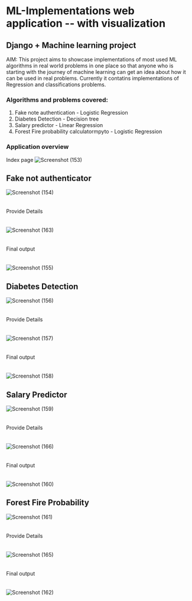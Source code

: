 # ML-Implementations web application -- with visualization
## Django + Machine learning project ##
AIM: This project aims to showcase implementations of most used ML algorithms in real world problems in one place so that anyone who is starting with the journey of machine learning can get an idea about how it can be used in real problems. Currently it contatins implementations of Regression and classifications problems.

### Algorithms and problems covered: ##
1. Fake note authentication - Logistic Regression
2. Diabetes Detection - Decision tree
3. Salary predictor - Linear Regression
4. Forest Fire probability calculatormpyto - Logistic Regression

### Application overview ###
Index page 
![Screenshot (153)](https://user-images.githubusercontent.com/66819114/137193868-e369ebfb-d1c9-4bd8-aa53-953b38acf52c.png)
## Fake not authenticator ##
![Screenshot (154)](https://user-images.githubusercontent.com/66819114/137193981-9675e3cb-1d59-425d-acfb-0abf7d4e6229.png)<br><br><br>Provide Details<br><br><br>
![Screenshot (163)](https://user-images.githubusercontent.com/66819114/137194616-31c6d2fa-911f-4052-88b9-d81be8f6a131.png)<br><br><br>Final output<br><br><br>
![Screenshot (155)](https://user-images.githubusercontent.com/66819114/137194025-f20e758e-18c5-4eb0-9708-0b8d57ee18e2.png)

## Diabetes Detection ##
![Screenshot (156)](https://user-images.githubusercontent.com/66819114/137194118-c8e2a9eb-35e5-482f-8f21-606c3c0b11a6.png)<br><br><br>Provide Details<br><br><br>
![Screenshot (157)](https://user-images.githubusercontent.com/66819114/137194138-e784de6e-c2e1-4b58-951d-59406ef07a70.png)<br><br><br>Final output<br><br><br>
![Screenshot (158)](https://user-images.githubusercontent.com/66819114/137194152-e2711aa4-18e1-4b32-a04a-a9810707a8a9.png)

## Salary Predictor ##
![Screenshot (159)](https://user-images.githubusercontent.com/66819114/137194217-37dc52ea-8c26-422f-a874-315967147dca.png)<br><br><br>Provide Details<br><br><br>
![Screenshot (166)](https://user-images.githubusercontent.com/66819114/137195391-d9d19148-bb09-4129-8c5e-b057783d0f4e.png)<br><br><br>Final output<br><br><br>
![Screenshot (160)](https://user-images.githubusercontent.com/66819114/137194233-eda6dfd4-ddbb-463b-902d-1d0fc8a7f202.png)

## Forest Fire Probability ##
![Screenshot (161)](https://user-images.githubusercontent.com/66819114/137194325-2345e376-56fb-4c81-8b0f-26a78610e546.png)<br><br><br>Provide Details<br><br><br>
![Screenshot (165)](https://user-images.githubusercontent.com/66819114/137194860-75f1a927-6e33-4459-94b4-b47555407d6f.png)<br><br><br>Final output<br><br><br>
![Screenshot (162)](https://user-images.githubusercontent.com/66819114/137194335-91450647-9ffe-4fd7-8846-c78111584fb6.png)
